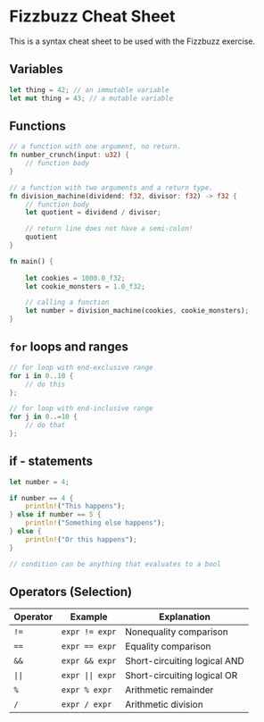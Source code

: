 # Fizzbuzz Cheat Sheet

This is a syntax cheat sheet to be used with the Fizzbuzz exercise.

## Variables

```rust
let thing = 42; // an immutable variable
let mut thing = 43; // a mutable variable
```

## Functions

```rust
// a function with one argument, no return.
fn number_crunch(input: u32) {
    // function body
}

// a function with two arguments and a return type.
fn division_machine(dividend: f32, divisor: f32) -> f32 {
    // function body
    let quotient = dividend / divisor;

    // return line does not have a semi-colon!
    quotient
}

fn main() {
    
    let cookies = 1000.0_f32;
    let cookie_monsters = 1.0_f32;

    // calling a function 
    let number = division_machine(cookies, cookie_monsters);
}
```

## `for` loops and ranges

```rust
// for loop with end-exclusive range
for i in 0..10 {
    // do this
};

// for loop with end-inclusive range
for j in 0..=10 {
    // do that 
};
```

## if - statements

```rust
let number = 4;

if number == 4 {
    println!("This happens");
} else if number == 5 {
    println!("Something else happens");
} else {
    println!("Or this happens");
}

// condition can be anything that evaluates to a bool

```

## Operators (Selection)

|Operator       |Example            |Explanation                    |
|---------      |---------          |---------                      |
|`!=`           |`expr != expr`     |Nonequality comparison         |
|`==`           |`expr == expr`     |Equality comparison            |
|`&&`           |`expr && expr`     |Short-circuiting logical AND   |
|`\|\|`         |`expr \|\| expr`   |Short-circuiting logical OR    |
|`%`            |`expr % expr`      |Arithmetic remainder           |
|`/`            | `expr / expr`     |Arithmetic division            |
